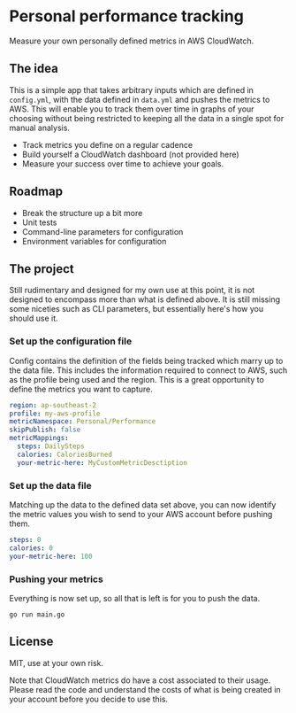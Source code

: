 # Personal performance tracking

Measure your own personally defined metrics in AWS CloudWatch.

## The idea

This is a simple app that takes arbitrary inputs which are defined in `config.yml`, with the data defined in `data.yml`
and pushes the metrics to AWS. This will enable you to track them over time in graphs of your choosing without being
restricted to keeping all the data in a single spot for manual analysis.

* Track metrics you define on a regular cadence
* Build yourself a CloudWatch dashboard (not provided here)
* Measure your success over time to achieve your goals.

## Roadmap

* Break the structure up a bit more
* Unit tests
* Command-line parameters for configuration
* Environment variables for configuration

## The project

Still rudimentary and designed for my own use at this point, it is not designed to encompass more than what is defined
above. It is still missing some niceties such as CLI parameters, but essentially here's how you should use it.

### Set up the configuration file

Config contains the definition of the fields being tracked which marry up to the data file. This includes the information
required to connect to AWS, such as the profile being used and the region. This is a great opportunity to define the
metrics you want to capture.

```yaml
region: ap-southeast-2
profile: my-aws-profile
metricNamespace: Personal/Performance
skipPublish: false
metricMappings:
  steps: DailySteps
  calories: CaloriesBurned
  your-metric-here: MyCustomMetricDesctiption
```

### Set up the data file

Matching up the data to the defined data set above, you can now identify the metric values you wish to send to your
AWS account before pushing them.

```yaml
steps: 0
calories: 0
your-metric-here: 100
```

### Pushing your metrics

Everything is now set up, so all that is left is for you to push the data.

```
go run main.go
```

## License

MIT, use at your own risk.

Note that CloudWatch metrics do have a cost associated to their usage. Please read the code and understand the costs
of what is being created in your account before you decide to use this.